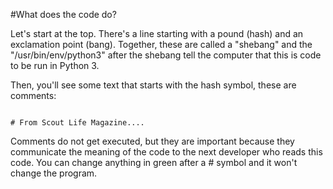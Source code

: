#What does the code do?

Let's start at the top.  There's a line starting with a pound (hash) and an exclamation point (bang).  Together, these are called a "shebang" and the "/usr/bin/env/python3" after the shebang tell the computer that this is code to be run in Python 3.

Then, you'll see some text that starts with the hash symbol, these are comments:
<pre><code class="language-python hljs">
# From Scout Life Magazine....
</code></pre>

Comments do not get executed, but they are important because they communicate the meaning of the code to the next developer who reads this code.  You can change anything in green after a # symbol and it won't change the program.